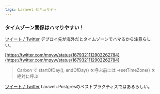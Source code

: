 ```yaml
---
tags: Laravel セキュリティ
---
```

### タイムゾーン関係はハマりやすい！
[ツイート / Twitter](https://twitter.com/mpyw/status/1679317790598266881)
デプロイ先が海外だとタイムゾーンでハマるから注意らしい。

[https://twitter.com/mpyw/status/1679321112902262784](https://twitter.com/mpyw/status/1679321112902262784)
>Carbon で startOfDay(), endOfDay() を呼ぶ前には ->setTimeZone() を絶対に呼ぶ

[ツイート / Twitter](https://twitter.com/mpyw/status/1679122990808850432)
Laravel+Postgresのベストプラクティスではあるらしい。